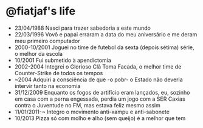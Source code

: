 @fiatjaf's life
===============

- 23/04/1988 Nasci para trazer sabedoria a este mundo
- 22/03/1996 Vovô e papai erraram a data do meu aniversário e me deram meu primeiro computador
- 2000-10/2001 Joguei no time de futebol da sexta (depois sétima) série, o melhor da escola
- 10/2001 Fui submetido à apendictomia
- 2002-2004 Integrei o Glorioso Clã Toma Facada, o melhor time de Counter-Strike de todos os tempos
- ~2004 Adquiri a consciência de que -o pobr- o Estado não deveria intervir tanto na economia
- 31/12/2009 Enquanto os fogos de artifício eram lançados, eu, sozinho em casa com a perna engessada, perdia um jogo com a SER Caxias contra o Juventude no FM, mas estava feliz mesmo assim
- 11/01/2011-~ Integro o movimento anti-xampu e anti-sabonete
- 10/2013 Pizza só com molho e alho (sem queijo) é a melhor que tem
